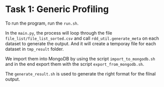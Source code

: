 # Task 1: Generic Profiling

To run the program, run the `run.sh`.

In the `main.py`, the process will loop through the file `file_list/file_list_sorted.csv` and call `rdd_util.generate_meta` on each dataset to generate the output. And it will create a temporay file for each dataset in `tmp_result` folder.

We import them into MongoDB by using the script `import_to_mongodb.sh` and in the end export them with the script `export_from_mongodb.sh`.

The `generate_result.sh` is used to generate the right format for the filnal output.



